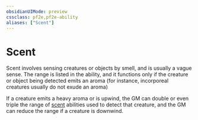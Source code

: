 ```yaml
---
obsidianUIMode: preview
cssclass: pf2e,pf2e-ability
aliases: ["Scent"]
---
```

# Scent

Scent involves sensing creatures or objects by smell, and is usually a vague sense. The range is listed in the ability, and it functions only if the creature or object being detected emits an aroma (for instance, incorporeal creatures usually do not exude an aroma)

If a creature emits a heavy aroma or is upwind, the GM can double or even triple the range of [scent](/rules/abilities/scent.md) abilities used to detect that creature, and the GM can reduce the range if a creature is downwind.